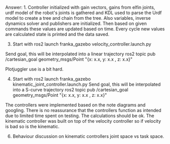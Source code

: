 Answer: 1. Controller initialized with gain vectors, gains from elfin joints, urdf model of the robot's joints is
gathered and KDL used to parse the Urdf model to create a tree and chain from the tree. Also variables, inverse dynamics
solver and publishers are initialized. Then based on given commands these values are updated based on time.
Every cycle new values are calculated state is printed and the data saved.


3. Start with 
ros2 launch franka_gazebo velocity_controller.launch.py

Send goal, this will be interpolated into a linear trajectory
ros2 topic pub /cartesian_goal geometry_msgs/Point "{x: x.x, y: x.x
, z: x.x}"

Plotjuggler use is a bit hard.

4. Start with 
ros2 launch franka_gazebo kinematic_joint_controller.launch.py
Send goal, this will be interpolated into a S-curve trajectory
ros2 topic pub /cartesian_goal geometry_msgs/Point "{x: x.x, y: x.x
, z: x.x}"

The controllers were implemented based on the note diagrams and googling. There is no reassurance that the controllers function as intended due to limited time spent on testing. The calculations should be ok. The kinematic controller was built on top of the velocity controller so if velocity is bad so is the kinematic.

6. Behaviour discussion on kinematic controllers joint space vs task space.

